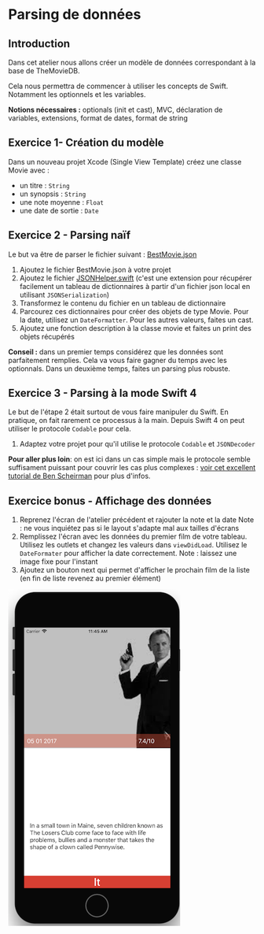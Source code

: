 # Parsing de données

## Introduction

Dans cet atelier nous allons créer un modèle de données correspondant à la base de TheMovieDB.

Cela nous permettra de commencer à utiliser les concepts de Swift. Notamment les optionnels et les variables.

**Notions nécessaires :** optionals \(init et cast\), MVC, déclaration de variables, extensions, format de dates, format de string

## Exercice 1- Création du modèle

Dans un nouveau projet Xcode \(Single View Template\) créez une classe Movie avec :

* un titre : `String`
* un synopsis : `String`
* une note moyenne : `Float`
* une date de sortie : `Date`

## Exercice 2 - Parsing naïf

Le but va être de parser le fichier suivant : [BestMovie.json](/tutorialFiles/BestMovie.json)

1. Ajoutez le fichier BestMovie.json à votre projet 
2. Ajoutez le fichier [JSONHelper.swift](/tutorialFiles/JSONHelper.swift) \(c'est une extension pour récupérer facilement un tableau de dictionnaires à partir d'un fichier json local en utilisant `JSONSerialization`\)
3. Transformez le contenu du fichier en un tableau de dictionnaire
4. Parcourez ces dictionnaires pour créer des objets de type Movie. Pour la date, utilisez un `DateFormatter`. Pour les autres valeurs, faites un cast.
5. Ajoutez une fonction description à la classe movie et faites un print des objets récupérés

**Conseil :** dans un premier temps considérez que les données sont parfaitement remplies. Cela va vous faire gagner du temps avec les optionnals. Dans un deuxième temps, faites un parsing plus robuste.

## Exercice 3 - Parsing à la mode Swift 4

Le but de l'étape 2 était surtout de vous faire manipuler du Swift. En pratique, on fait rarement ce processus à la main. Depuis Swift 4 on peut utiliser le protocole `Codable` pour cela.

1. Adaptez votre projet pour qu'il utilise le protocole `Codable` et `JSONDecoder`

**Pour aller plus loin**: on est ici dans un cas simple mais le protocole semble suffisament puissant pour couvrir les cas plus complexes : [voir cet excellent tutorial de Ben Scheirman](http://benscheirman.com/2017/06/ultimate-guide-to-json-parsing-with-swift-4/)  pour plus d'infos.

## Exercice bonus - Affichage des données

1. Reprenez l'écran de l'atelier précédent et rajouter la note et la date
Note : ne vous inquiétez pas si le layout s'adapte mal aux tailles d'écrans
2. Remplissez l'écran avec les données du premier film de votre tableau. Utilisez les outlets et changez les valeurs dans `viewDidLoad`. Utilisez le `DateFormater` pour afficher la date correctement.
Note : laissez une image fixe pour l'instant
3. Ajoutez un bouton next qui permet d'afficher le prochain film de la liste (en fin de liste revenez au premier élément)

![](/assets/Parsing_Bonus.png)

